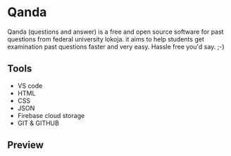 # Qanda
Qanda (questions and answer) is a free and open source software for past questions from federal university lokoja. 
it aims to help students get examination past questions faster and very easy. Hassle free you'd say. ;-)

## Tools 
* VS code 
* HTML
* CSS
* JSON
* Firebase cloud storage
* GIT & GITHUB

## Preview
